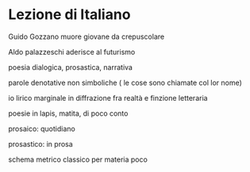 # Lezione di Italiano


Guido Gozzano muore giovane da crepuscolare


Aldo palazzeschi aderisce al futurismo

poesia dialogica, prosastica, narrativa

parole denotative non simboliche ( le cose sono chiamate col lor nome)

io lirico marginale in diffrazione fra realtà e finzione letteraria

poesie in lapis, matita, di poco conto


prosaico: quotidiano

prosastico: in prosa

schema metrico classico per materia poco
<!--stackedit_data:
eyJoaXN0b3J5IjpbNjk3NjM3NzY1LDk5NDYzNTczLC0yNzA5OD
MyMDRdfQ==
-->